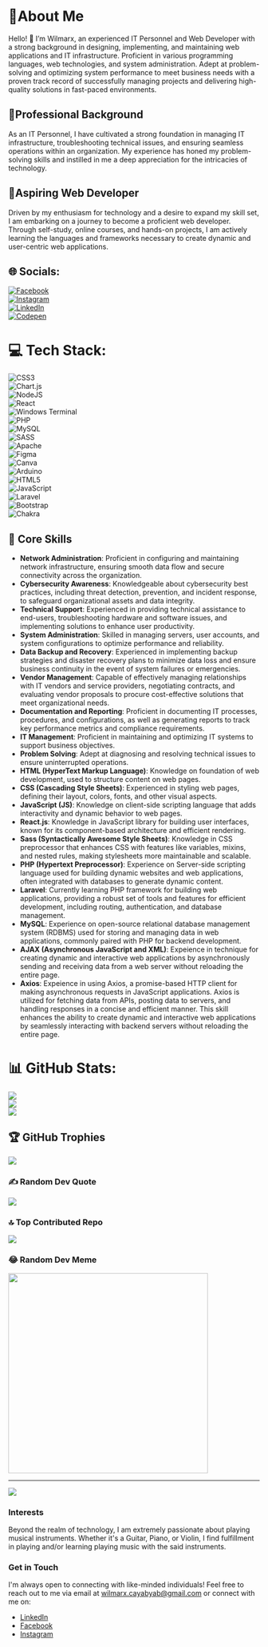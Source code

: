 # 🤵About Me

Hello! 👋 I’m Wilmarx, an experienced IT Personnel and Web Developer with a strong background in designing, implementing, and maintaining web applications and IT infrastructure. Proficient in various programming languages, web technologies, and system administration. Adept at problem-solving and optimizing system performance to meet business needs with a proven track record of successfully managing projects and delivering high-quality solutions in fast-paced environments.

## 🤵Professional Background

As an IT Personnel, I have cultivated a strong foundation in managing IT infrastructure, troubleshooting technical issues, and ensuring seamless operations within an organization. My experience has honed my problem-solving skills and instilled in me a deep appreciation for the intricacies of technology.

## 🤵Aspiring Web Developer

Driven by my enthusiasm for technology and a desire to expand my skill set, I am embarking on a journey to become a proficient web developer. Through self-study, online courses, and hands-on projects, I am actively learning the languages and frameworks necessary to create dynamic and user-centric web applications.


## 🌐 Socials:
[![Facebook](https://img.shields.io/badge/Facebook-%231877F2.svg?logo=Facebook&logoColor=white)](https://www.facebook.com/profile.php?id=61550879160614)
<br>
 [![Instagram](https://img.shields.io/badge/Instagram-%23E4405F.svg?logo=Instagram&logoColor=white)](https://instagram.com/wil.marx)
<br>
 [![LinkedIn](https://img.shields.io/badge/LinkedIn-%230077B5.svg?logo=linkedin&logoColor=white)](www.linkedin.com/in/wilmarx-cayabyab)
<br>
 [![Codepen](https://img.shields.io/badge/Codepen-000000?style=for-the-badge&logo=codepen&logoColor=white)](https://codepen.io/Wilmarx-John) 

# 💻 Tech Stack:
![CSS3](https://img.shields.io/badge/css3-%231572B6.svg?style=for-the-badge&logo=css3&logoColor=white)
<br>
![Chart.js](https://img.shields.io/badge/chart.js-F5788D.svg?style=for-the-badge&logo=chart.js&logoColor=white)
<br>
 ![NodeJS](https://img.shields.io/badge/node.js-6DA55F?style=for-the-badge&logo=node.js&logoColor=white)
<br>
 ![React](https://img.shields.io/badge/react-%2320232a.svg?style=for-the-badge&logo=react&logoColor=%2361DAFB)
<br>
 ![Windows Terminal](https://img.shields.io/badge/Windows%20Terminal-%234D4D4D.svg?style=for-the-badge&logo=windows-terminal&logoColor=white)
<br>
 ![PHP](https://img.shields.io/badge/php-%23777BB4.svg?style=for-the-badge&logo=php&logoColor=white)
<br>
 ![MySQL](https://img.shields.io/badge/mysql-%2300000f.svg?style=for-the-badge&logo=mysql&logoColor=white)
<br>
 ![SASS](https://img.shields.io/badge/SASS-hotpink.svg?style=for-the-badge&logo=SASS&logoColor=white)
<br>
 ![Apache](https://img.shields.io/badge/apache-%23D42029.svg?style=for-the-badge&logo=apache&logoColor=white)
<br>
 ![Figma](https://img.shields.io/badge/figma-%23F24E1E.svg?style=for-the-badge&logo=figma&logoColor=white)
<br>
 ![Canva](https://img.shields.io/badge/Canva-%2300C4CC.svg?style=for-the-badge&logo=Canva&logoColor=white)
<br>
 ![Arduino](https://img.shields.io/badge/-Arduino-00979D?style=for-the-badge&logo=Arduino&logoColor=white)
<br>
 ![HTML5](https://img.shields.io/badge/html5-%23E34F26.svg?style=for-the-badge&logo=html5&logoColor=white) 
<br>
![JavaScript](https://img.shields.io/badge/javascript-%23323330.svg?style=for-the-badge&logo=javascript&logoColor=%23F7DF1E)
<br>
 ![Laravel](https://img.shields.io/badge/laravel-%23FF2D20.svg?style=for-the-badge&logo=laravel&logoColor=white)
<br>
 ![Bootstrap](https://img.shields.io/badge/bootstrap-%238511FA.svg?style=for-the-badge&logo=bootstrap&logoColor=white) 
<br>
![Chakra](https://img.shields.io/badge/chakra-%234ED1C5.svg?style=for-the-badge&logo=chakraui&logoColor=white)

## 💪 Core Skills
- **Network Administration**: Proficient in configuring and maintaining network infrastructure, ensuring smooth data flow and secure connectivity across the organization.
- **Cybersecurity Awareness**: Knowledgeable about cybersecurity best practices, including threat detection, prevention, and incident response, to safeguard organizational assets and data integrity.
- **Technical Support**: Experienced in providing technical assistance to end-users, troubleshooting hardware and software issues, and implementing solutions to enhance user productivity.
- **System Administration**: Skilled in managing servers, user accounts, and system configurations to optimize performance and reliability.
- **Data Backup and Recovery**: Experienced in implementing backup strategies and disaster recovery plans to minimize data loss and ensure business continuity in the event of system failures or emergencies.
- **Vendor Management**: Capable of effectively managing relationships with IT vendors and service providers, negotiating contracts, and evaluating vendor proposals to procure cost-effective solutions that meet organizational needs.
- **Documentation and Reporting**: Proficient in documenting IT processes, procedures, and configurations, as well as generating reports to track key performance metrics and compliance requirements.
- **IT Management**: Proficient in maintaining and optimizing IT systems to support business objectives.
- **Problem Solving**: Adept at diagnosing and resolving technical issues to ensure uninterrupted operations.
- **HTML (HyperText Markup Language)**: Knowledge on foundation of web development, used to structure content on web pages.
- **CSS (Cascading Style Sheets)**: Experienced in styling web pages, defining their layout, colors, fonts, and other visual aspects.
- **JavaScript (JS)**: Knowledge on client-side scripting language that adds interactivity and dynamic behavior to web pages.
- **React.js**: Knowledge in JavaScript library for building user interfaces, known for its component-based architecture and efficient rendering.
- **Sass (Syntactically Awesome Style Sheets)**: Knowledge in CSS preprocessor that enhances CSS with features like variables, mixins, and nested rules, making stylesheets more maintainable and scalable.
- **PHP (Hypertext Preprocessor)**: Experience on Server-side scripting language used for building dynamic websites and web applications, often integrated with databases to generate dynamic content.
- **Laravel**: Currently learning PHP framework for building web applications, providing a robust set of tools and features for efficient development, including routing, authentication, and database management.
- **MySQL**: Experience on open-source relational database management system (RDBMS) used for storing and managing data in web applications, commonly paired with PHP for backend development.
- **AJAX (Asynchronous JavaScript and XML)**: Expeience in technique for creating dynamic and interactive web applications by asynchronously sending and receiving data from a web server without reloading the entire page.
- **Axios**: Expeience in using Axios, a promise-based HTTP client for making asynchronous requests in JavaScript applications. Axios is utilized for fetching data from APIs, posting data to servers, and handling responses in a concise and efficient manner. This skill enhances the ability to create dynamic and interactive web applications by seamlessly interacting with backend servers without reloading the entire page.
# 📊 GitHub Stats:
![](https://github-readme-stats.vercel.app/api?username=marx-wil&theme=dark&hide_border=false&include_all_commits=false&count_private=false)<br/>
![](https://github-readme-streak-stats.herokuapp.com/?user=marx-wil&theme=dark&hide_border=false)<br/>
![](https://github-readme-stats.vercel.app/api/top-langs/?username=marx-wil&theme=dark&hide_border=false&include_all_commits=false&count_private=false&layout=compact)

## 🏆 GitHub Trophies
![](https://github-profile-trophy.vercel.app/?username=marx-wil&theme=gruvbox&no-frame=false&no-bg=true&margin-w=4)

### ✍️ Random Dev Quote
![](https://quotes-github-readme.vercel.app/api?type=vetical&theme=light)

### 🔝 Top Contributed Repo
![](https://github-contributor-stats.vercel.app/api?username=marx-wil&limit=5&theme=dark&combine_all_yearly_contributions=true)

### 😂 Random Dev Meme
<img src='https://randommeme-five.vercel.app/' style="height: 400px;"/>

---
[![](https://visitcount.itsvg.in/api?id=zhackdtech&icon=5&color=7)](https://visitcount.itsvg.in)

### Interests

Beyond the realm of technology, I am extremely passionate about playing musical instruments. Whether it's a Guitar, Piano, or Violin, I find fulfillment in playing and/or learning playing music with the said instruments.

### Get in Touch

I'm always open to connecting with like-minded individuals! Feel free to reach out to me via email at [wilmarx.cayabyab@gmail.com](mailto:wilmarx.cayabyab@gmail.com) or connect with me on:

- [LinkedIn](https://www.linkedin.com/in/wilmarx-cayabyab/)
- [Facebook](https://www.facebook.com/profile.php?id=61550879160614)
- [Instagram](https://www.instagram.com/marx.wil/)



